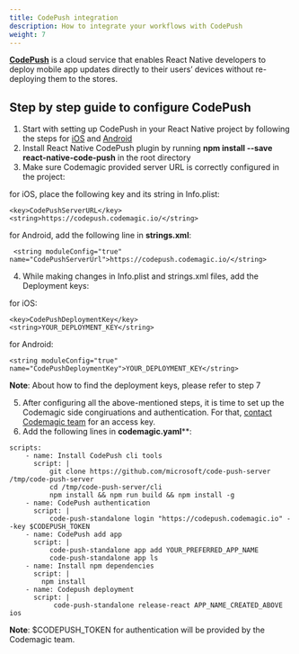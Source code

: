 ```yaml
---
title: CodePush integration
description: How to integrate your workflows with CodePush
weight: 7
---
```


[**CodePush**](https://github.com/microsoft/code-push) is a cloud service that enables React Native developers to deploy mobile app updates directly to their users’ devices without re-deploying them to the stores.

## Step by step guide to configure CodePush

1. Start with setting up CodePush in your React Native project by following the steps for [iOS](https://github.com/microsoft/react-native-code-push/blob/master/docs/setup-ios.md) and [Android](https://github.com/microsoft/react-native-code-push/blob/master/docs/setup-android.md)
2. Install React Native CodePush plugin by running **npm install --save react-native-code-push** in the root directory
3. Make sure Codemagic provided server URL is correctly configured in the project:

for iOS, place the following key and its string in Info.plist:

```
<key>CodePushServerURL</key>
<string>https://codepush.codemagic.io/</string>
```

for Android, add the following line in **strings.xml**:

```
 <string moduleConfig="true" name="CodePushServerUrl">https://codepush.codemagic.io/</string>
```
4. While making changes in Info.plist and strings.xml files, add the Deployment keys:

for iOS:

```
<key>CodePushDeploymentKey</key>
<string>YOUR_DEPLOYMENT_KEY</string>
```

for Android:

```
<string moduleConfig="true" name="CodePushDeploymentKey">YOUR_DEPLOYMENT_KEY</string>
```
**Note**: About how to find the deployment keys, please refer to step 7

5. After configuring all the above-mentioned steps, it is time to set up the Codemagic side congiruations and authentication. For that, [contact Codemagic team](https://codemagic.io/contact/) for an access key.
6. Add the following lines in **codemagic.yaml****:

```
scripts:
    - name: Install CodePush cli tools
      script: |                         
          git clone https://github.com/microsoft/code-push-server /tmp/code-push-server
          cd /tmp/code-push-server/cli
          npm install && npm run build && npm install -g
    - name: CodePush authentication
      script: |
          code-push-standalone login "https://codepush.codemagic.io" --key $CODEPUSH_TOKEN       
    - name: CodePush add app
      script: |
          code-push-standalone app add YOUR_PREFERRED_APP_NAME
          code-push-standalone app ls
    - name: Install npm dependencies
      script: |
        npm install
    - name: Codepush deployment
      script: |         
           code-push-standalone release-react APP_NAME_CREATED_ABOVE ios
```

**Note**: $CODEPUSH_TOKEN for authentication will be provided by the Codemagic team.

